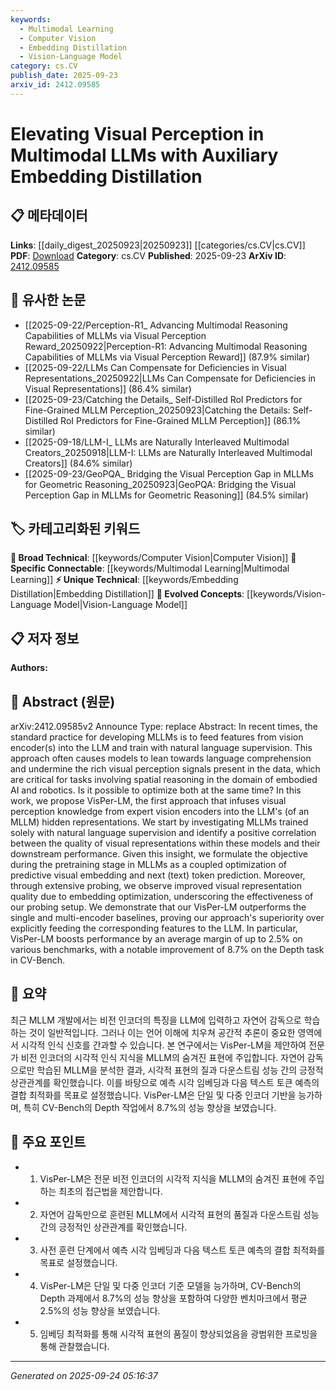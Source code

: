 ```yaml
---
keywords:
  - Multimodal Learning
  - Computer Vision
  - Embedding Distillation
  - Vision-Language Model
category: cs.CV
publish_date: 2025-09-23
arxiv_id: 2412.09585
---
```


<!-- KEYWORD_LINKING_METADATA:
{
  "processed_timestamp": "2025-09-24T05:16:37.829966",
  "vocabulary_version": "1.0",
  "selected_keywords": [
    "Multimodal Learning",
    "Computer Vision",
    "Embedding Distillation",
    "Vision-Language Model"
  ],
  "rejected_keywords": [],
  "similarity_scores": {
    "Multimodal Learning": 0.78,
    "Computer Vision": 0.72,
    "Embedding Distillation": 0.77,
    "Vision-Language Model": 0.75
  },
  "extraction_method": "AI_prompt_based",
  "budget_applied": true,
  "candidates_json": {
    "candidates": [
      {
        "surface": "Multimodal LLMs",
        "canonical": "Multimodal Learning",
        "aliases": [
          "Multimodal Large Language Models"
        ],
        "category": "specific_connectable",
        "rationale": "Connects to recent trends in integrating multiple data modalities within language models.",
        "novelty_score": 0.55,
        "connectivity_score": 0.88,
        "specificity_score": 0.7,
        "link_intent_score": 0.78
      },
      {
        "surface": "Visual Perception",
        "canonical": "Computer Vision",
        "aliases": [
          "Visual Understanding"
        ],
        "category": "broad_technical",
        "rationale": "Links to the domain of computer vision which is integral to the paper's focus on visual data.",
        "novelty_score": 0.4,
        "connectivity_score": 0.85,
        "specificity_score": 0.65,
        "link_intent_score": 0.72
      },
      {
        "surface": "Embedding Distillation",
        "canonical": "Embedding Distillation",
        "aliases": [
          "Knowledge Distillation for Embeddings"
        ],
        "category": "unique_technical",
        "rationale": "Introduces a novel technique specific to the paper's methodology.",
        "novelty_score": 0.75,
        "connectivity_score": 0.7,
        "specificity_score": 0.8,
        "link_intent_score": 0.77
      },
      {
        "surface": "Vision Encoder",
        "canonical": "Vision-Language Model",
        "aliases": [
          "Vision Encoder Models"
        ],
        "category": "evolved_concepts",
        "rationale": "Represents the integration of vision and language processing, a key concept in the study.",
        "novelty_score": 0.5,
        "connectivity_score": 0.82,
        "specificity_score": 0.68,
        "link_intent_score": 0.75
      }
    ],
    "ban_list_suggestions": [
      "natural language supervision",
      "spatial reasoning",
      "embodied AI"
    ]
  },
  "decisions": [
    {
      "candidate_surface": "Multimodal LLMs",
      "resolved_canonical": "Multimodal Learning",
      "decision": "linked",
      "scores": {
        "novelty": 0.55,
        "connectivity": 0.88,
        "specificity": 0.7,
        "link_intent": 0.78
      }
    },
    {
      "candidate_surface": "Visual Perception",
      "resolved_canonical": "Computer Vision",
      "decision": "linked",
      "scores": {
        "novelty": 0.4,
        "connectivity": 0.85,
        "specificity": 0.65,
        "link_intent": 0.72
      }
    },
    {
      "candidate_surface": "Embedding Distillation",
      "resolved_canonical": "Embedding Distillation",
      "decision": "linked",
      "scores": {
        "novelty": 0.75,
        "connectivity": 0.7,
        "specificity": 0.8,
        "link_intent": 0.77
      }
    },
    {
      "candidate_surface": "Vision Encoder",
      "resolved_canonical": "Vision-Language Model",
      "decision": "linked",
      "scores": {
        "novelty": 0.5,
        "connectivity": 0.82,
        "specificity": 0.68,
        "link_intent": 0.75
      }
    }
  ]
}
-->

# Elevating Visual Perception in Multimodal LLMs with Auxiliary Embedding Distillation

## 📋 메타데이터

**Links**: [[daily_digest_20250923|20250923]] [[categories/cs.CV|cs.CV]]
**PDF**: [Download](https://arxiv.org/pdf/2412.09585.pdf)
**Category**: cs.CV
**Published**: 2025-09-23
**ArXiv ID**: [2412.09585](https://arxiv.org/abs/2412.09585)

## 🔗 유사한 논문
- [[2025-09-22/Perception-R1_ Advancing Multimodal Reasoning Capabilities of MLLMs via Visual Perception Reward_20250922|Perception-R1: Advancing Multimodal Reasoning Capabilities of MLLMs via Visual Perception Reward]] (87.9% similar)
- [[2025-09-22/LLMs Can Compensate for Deficiencies in Visual Representations_20250922|LLMs Can Compensate for Deficiencies in Visual Representations]] (86.4% similar)
- [[2025-09-23/Catching the Details_ Self-Distilled RoI Predictors for Fine-Grained MLLM Perception_20250923|Catching the Details: Self-Distilled RoI Predictors for Fine-Grained MLLM Perception]] (86.1% similar)
- [[2025-09-18/LLM-I_ LLMs are Naturally Interleaved Multimodal Creators_20250918|LLM-I: LLMs are Naturally Interleaved Multimodal Creators]] (84.6% similar)
- [[2025-09-23/GeoPQA_ Bridging the Visual Perception Gap in MLLMs for Geometric Reasoning_20250923|GeoPQA: Bridging the Visual Perception Gap in MLLMs for Geometric Reasoning]] (84.5% similar)

## 🏷️ 카테고리화된 키워드
**🧠 Broad Technical**: [[keywords/Computer Vision|Computer Vision]]
**🔗 Specific Connectable**: [[keywords/Multimodal Learning|Multimodal Learning]]
**⚡ Unique Technical**: [[keywords/Embedding Distillation|Embedding Distillation]]
**🚀 Evolved Concepts**: [[keywords/Vision-Language Model|Vision-Language Model]]

## 📋 저자 정보

**Authors:** 

## 📄 Abstract (원문)

arXiv:2412.09585v2 Announce Type: replace 
Abstract: In recent times, the standard practice for developing MLLMs is to feed features from vision encoder(s) into the LLM and train with natural language supervision. This approach often causes models to lean towards language comprehension and undermine the rich visual perception signals present in the data, which are critical for tasks involving spatial reasoning in the domain of embodied AI and robotics. Is it possible to optimize both at the same time? In this work, we propose VisPer-LM, the first approach that infuses visual perception knowledge from expert vision encoders into the LLM's (of an MLLM) hidden representations. We start by investigating MLLMs trained solely with natural language supervision and identify a positive correlation between the quality of visual representations within these models and their downstream performance. Given this insight, we formulate the objective during the pretraining stage in MLLMs as a coupled optimization of predictive visual embedding and next (text) token prediction. Moreover, through extensive probing, we observe improved visual representation quality due to embedding optimization, underscoring the effectiveness of our probing setup. We demonstrate that our VisPer-LM outperforms the single and multi-encoder baselines, proving our approach's superiority over explicitly feeding the corresponding features to the LLM. In particular, VisPer-LM boosts performance by an average margin of up to 2.5% on various benchmarks, with a notable improvement of 8.7% on the Depth task in CV-Bench.

## 📝 요약

최근 MLLM 개발에서는 비전 인코더의 특징을 LLM에 입력하고 자연어 감독으로 학습하는 것이 일반적입니다. 그러나 이는 언어 이해에 치우쳐 공간적 추론이 중요한 영역에서 시각적 인식 신호를 간과할 수 있습니다. 본 연구에서는 VisPer-LM을 제안하여 전문가 비전 인코더의 시각적 인식 지식을 MLLM의 숨겨진 표현에 주입합니다. 자연어 감독으로만 학습된 MLLM을 분석한 결과, 시각적 표현의 질과 다운스트림 성능 간의 긍정적 상관관계를 확인했습니다. 이를 바탕으로 예측 시각 임베딩과 다음 텍스트 토큰 예측의 결합 최적화를 목표로 설정했습니다. VisPer-LM은 단일 및 다중 인코더 기반을 능가하며, 특히 CV-Bench의 Depth 작업에서 8.7%의 성능 향상을 보였습니다.

## 🎯 주요 포인트

- 1. VisPer-LM은 전문 비전 인코더의 시각적 지식을 MLLM의 숨겨진 표현에 주입하는 최초의 접근법을 제안합니다.
- 2. 자연어 감독만으로 훈련된 MLLM에서 시각적 표현의 품질과 다운스트림 성능 간의 긍정적인 상관관계를 확인했습니다.
- 3. 사전 훈련 단계에서 예측 시각 임베딩과 다음 텍스트 토큰 예측의 결합 최적화를 목표로 설정했습니다.
- 4. VisPer-LM은 단일 및 다중 인코더 기준 모델을 능가하며, CV-Bench의 Depth 과제에서 8.7%의 성능 향상을 포함하여 다양한 벤치마크에서 평균 2.5%의 성능 향상을 보였습니다.
- 5. 임베딩 최적화를 통해 시각적 표현의 품질이 향상되었음을 광범위한 프로빙을 통해 관찰했습니다.


---

*Generated on 2025-09-24 05:16:37*